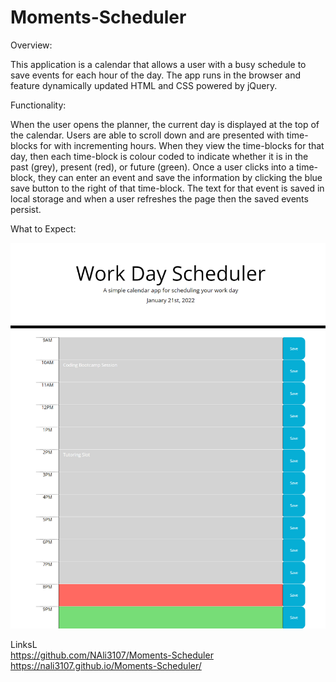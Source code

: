 # Moments-Scheduler

Overview:

This application is a calendar that allows a user with a busy schedule to save events for each hour of the day. The app runs in the browser and feature dynamically updated HTML and CSS powered by jQuery.

Functionality:

When the user opens the planner, the current day is displayed at the top of the calendar. Users are able to scroll down and are presented with time-blocks for with incrementing hours. When they view the time-blocks for that day, then each time-block is colour coded to indicate whether it is in the past (grey), present (red), or future (green). Once a user clicks into a time-block, they can enter an event and save the information by clicking the blue save button to the right of that time-block. The text for that event is saved in local storage and when a user refreshes the page then the saved events persist.

What to Expect:

![Screenshot of application](./assets/images/Screenshot.png)

LinksL <br>
https://github.com/NAli3107/Moments-Scheduler
<br>
https://nali3107.github.io/Moments-Scheduler/